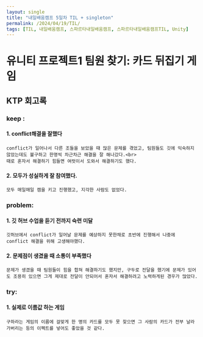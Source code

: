```yaml
---
layout: single
title: "내일배움캠프 5일차 TIL + singleton"
permalink: /2024/04/19/TIL/
tags: [TIL, 내일배움캠프, 스파르타내일배움캠프, 스파르타내일배움캠프TIL, Unity]
---
```


# 유니티 프로젝트1 팀원 찾기: 카드 뒤집기 게임
## KTP 회고록
### keep : 
  #### 1. conflict해결을 잘했다
    conflict가 일어나서 다른 조들을 보았을 때 많은 문제를 겪었고, 팀원들도 깃에 익숙하지
    않았는데도 불구하고 한명씩 차근차근 해결을 잘 해나갔다.<br>
    때로 혼자서 해결하기 힘들면 여럿이서 도와서 해결하기도 했다.
  #### 2. 모두가 성실하게 잘 참여했다.
    모두 매일매일 캠을 키고 진행했고, 지각한 사람도 없었다.
### problem: 
  #### 1. 깃 허브 수업을 듣기 전까지 숙련 미달
    깃허브에서 conflict가 일어날 문제를 예상하지 못한채로 초반에 진행해서 나중에 conflict 해결을 위해 고생해야했다.
  #### 2. 문제점이 생겼을 때 소통이 부족했다
    문제가 생겼을 때 팀원들이 힘을 합쳐 해결하기도 했지만, 구두로 전달을 했기에 문제가 있어도 조용히 있으면 그게 제대로 전달이 안되어서 혼자서 해결하려고 노력하게된 경우가 많았다.
### try: 
  #### 1. 실제로 이름값 하는 게임
    구하라는 게임의 이름에 걸맞게 한 명의 카드를 모두 못 찾으면 그 사람의 카드가 전부 날라가버리는 등의 이펙트를 넣어도 좋았을 것 같다.
